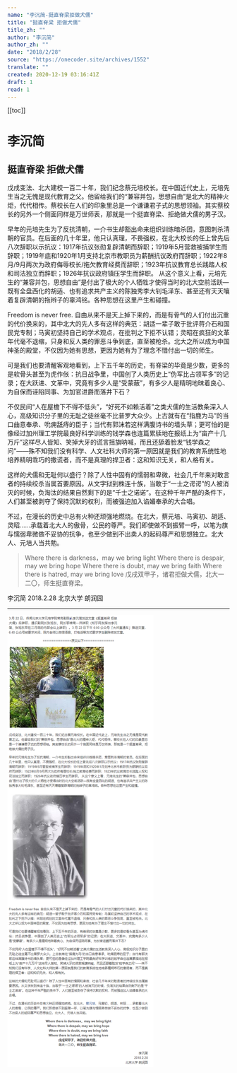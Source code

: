 ```yaml
---
name: "李沉简-挺直脊梁拒做犬儒"
title: "挺直脊梁 拒做犬儒"
title_zh: ""
author: "李沉简"
author_zh: ""
date: "2018/2/28"
source: "https://onecoder.site/archives/1552"
translate: ""
created: 2020-12-19 03:16:41Z
draft: 1
read: 1
---
```


[[toc]]

# 李沉简

## 挺直脊梁 拒做犬儒

戊戌变法、北大建校一百二十年，我们纪念蔡元培校长。在中国近代史上，元培先生当之无愧是现代教育之父。他留给我们的“兼容并包，思想自由”是北大的精神火炬，代代相传。蔡校长在人们的印象里总是一个谦谦君子式的思想领袖。其实蔡校长的另外一个侧面同样是万世师表，那就是一个挺直脊梁、拒绝做犬儒的男子汉。

早年的元培先生为了反抗清朝，一介书生却豁出命来组织训练暗杀团，意图刺杀清朝的官员。在后面的几十年里，他只认真理，不畏强权，在北大校长的任上曾先后八次辞职以示抗议：1917年抗议张勋复辟清朝而辞职；1919年5月营救被捕学生而辞职；1919年底和1920年1月支持北京市教职员为薪酬抗议政府而辞职；1922年8月/9月两次为政府侮辱校长/拖欠教育经费而辞职；1923年抗议教育总长践踏人权和司法独立而辞职；1926年抗议政府镇压学生而辞职。 从这个意义上看，元培先生的“兼容并包，思想自由”是付出了极大的个人牺牲才使得当时的北大空前活跃—既有全盘西化的胡适、也有追求共产主义的陈独秀李大钊毛泽东、甚至还有天天嚷着复辟清朝的拖辫子的辜鸿铭。各种思想在这里产生和碰撞。

Freedom is never free. 自由从来不是天上掉下来的，而是有骨气的人们付出沉重的代价换来的，其中北大的先人多有这样的典范：胡适一辈子敢于批评蒋介石和国民党专制；马寅初坚持自己的学术观点，在批判之下拒不认错；灵昭在疯狂的文革年代毫不退缩，只身和反人类的罪恶斗争到底，直至被枪杀。北大之所以成为中国神圣的殿堂，不仅因为她有思想，更因为她有为了理念不惜付出一切的师生。

可是我们也要清醒客观地看到，上下五千年的历史，有脊梁的毕竟是少数，更多的是软骨头甚至为虎作伥：抗日战争里，中国创了人类历史上“伪军比占领军多”的记录；在大跃进、文革中，究竟有多少人是“受蒙蔽”，有多少人是精明地昧着良心、为自保而诬陷同事、为加官进爵而落井下石？

不仅民间“人在屋檐下不得不低头”，“好死不如赖活着”之类犬儒的生活教条深入人心，高级知识分子里的无耻之徒丝毫不比普罗大众少。上古就有在“指鹿为马”的当口曲意奉承、吮痈舐痔的臣子；当代有郭沫若这样满腹诗书的墙头草；更可怕的是像经过加州理工学院最良好科学训练的钱学森也连篇累牍地在报纸上为“亩产十几万斤”这样尽人皆知、笑掉大牙的谎言摇旗呐喊，而且还舔着脸发“钱学森之问”——殊不知我们没有科学、人文社科大师的第一原因就是我们的教育系统性地培养精明乖巧的撒谎者，而不是真理的捍卫者：这和知识无关，和人格有关。

这样的犬儒和无耻何以盛行？除了人性中固有的懦弱和卑微，社会几千年来对敢言者的持续绞杀当属首要原因。从文字狱到株连十族，当敢于“一士之谔谔”的人被消灭的时候，负淘汰的结果自然剩下的是“千士之诺诺”。在这种千年严酷的条件下，人们甚至被剥夺了保持沉默的权利，而被强迫加入谄媚奉承的大合唱。

不过，在漫长的历史中总有火种还顽强地燃烧。在北大，蔡元培、马寅初、胡适、灵昭……承载着北大人的傲骨，公民的尊严。我们即使做不到振臂一呼，以笔为旗与懦弱卑微做不妥协的抗争，也至少做到不出卖人的起码尊严和思想独立。北大人、元培人当共勉。

> Where there is darkness，may we bring light
> Where there is despair, may we bring hope
> Where there is doubt, may we bring faith
> Where there is hatred, may we bring love
> 戊戌双甲子，诸君拒做犬儒，北大一二〇，师生挺直脊梁。

李沉简
2018.2.28
北京大学 朗润园

***

![李沉简](../assets/lichenjian.png)